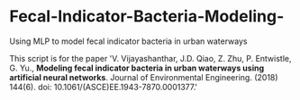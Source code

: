 # Fecal-Indicator-Bacteria-Modeling-
Using MLP to model fecal indicator bacteria in urban waterways

This script is for the paper 'V. Vijayashanthar, J.D. Qiao, Z. Zhu, P. Entwistle, G. Yu., **Modeling fecal indicator bacteria in urban waterways using artificial neural networks**. Journal of Environmental Engineering. (2018) 144(6). doi: 10.1061/(ASCE)EE.1943-7870.0001377.'


